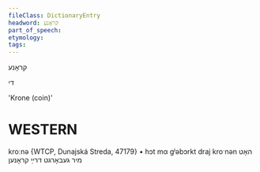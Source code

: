 ```yaml
---
fileClass: DictionaryEntry
headword: קראָנע
part_of_speech: 
etymology: 
tags: 
---
```

קראָנע

די

'Krone (coin)'

WESTERN
========

kroːnə {WTCP, Dunajská Streda, 47179}
	•	hɔt mα gʲəbɔrkt draj kroˑnən האָט מיר געבאָרגט דרײַ קראָנען
